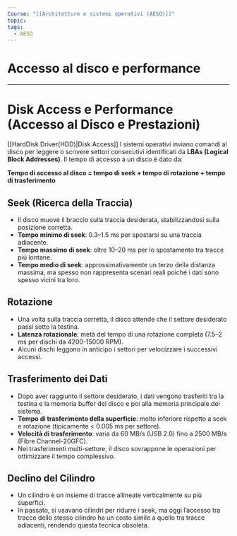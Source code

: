 ```yaml
---
Course: "[[Architetture e sistemi operativi (AESO)]]"
topic: 
tags:
  - AESO
---
```



# Accesso al disco e performance
---


# Disk Access e Performance (Accesso al Disco e Prestazioni)
[[HardDisk Driver(HDD)|Disk Access]] 
I sistemi operativi inviano comandi al disco per leggere o scrivere settori consecutivi identificati da **LBAs (Logical Block Addresses)**. Il tempo di accesso a un disco è dato da:

**Tempo di accesso al disco = tempo di seek + tempo di rotazione + tempo di trasferimento**

## Seek (Ricerca della Traccia)
- Il disco muove il braccio sulla traccia desiderata, stabilizzandosi sulla posizione corretta.
- **Tempo minimo di seek**: 0.3–1.5 ms per spostarsi su una traccia adiacente.
- **Tempo massimo di seek**: oltre 10–20 ms per lo spostamento tra tracce più lontane.
- **Tempo medio di seek**: approssimativamente un terzo della distanza massima, ma spesso non rappresenta scenari reali poiché i dati sono spesso vicini tra loro.

## Rotazione
- Una volta sulla traccia corretta, il disco attende che il settore desiderato passi sotto la testina.
- **Latenza rotazionale**: metà del tempo di una rotazione completa (7.5–2 ms per dischi da 4200-15000 RPM).
- Alcuni dischi leggono in anticipo i settori per velocizzare i successivi accessi.

## Trasferimento dei Dati
- Dopo aver raggiunto il settore desiderato, i dati vengono trasferiti tra la testina e la memoria buffer del disco e poi alla memoria principale del sistema.
- **Tempo di trasferimento della superficie**: molto inferiore rispetto a seek e rotazione (tipicamente < 0.005 ms per settore).
- **Velocità di trasferimento**: varia da 60 MB/s (USB 2.0) fino a 2500 MB/s (Fibre Channel-20GFC).
- Nei trasferimenti multi-settore, il disco sovrappone le operazioni per ottimizzare il tempo complessivo.

## Declino del Cilindro
- Un cilindro è un insieme di tracce allineate verticalmente su più superfici.
- In passato, si usavano cilindri per ridurre i seek, ma oggi l’accesso tra tracce dello stesso cilindro ha un costo simile a quello tra tracce adiacenti, rendendo questa tecnica obsoleta.
